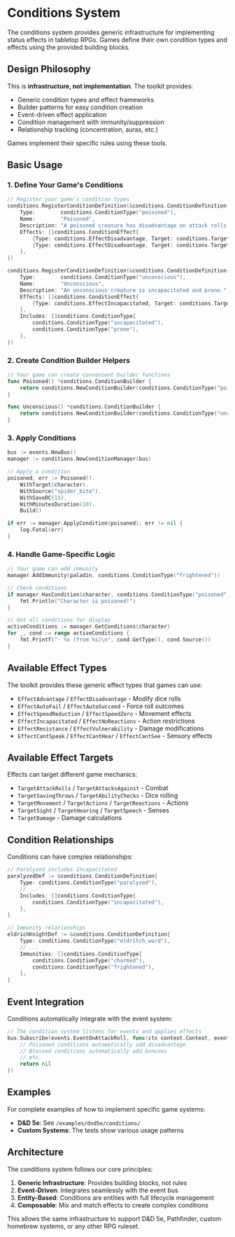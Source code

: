 # Conditions System

The conditions system provides generic infrastructure for implementing status effects in tabletop RPGs. Games define their own condition types and effects using the provided building blocks.

## Design Philosophy

This is **infrastructure, not implementation**. The toolkit provides:
- Generic condition types and effect frameworks
- Builder patterns for easy condition creation
- Event-driven effect application
- Condition management with immunity/suppression
- Relationship tracking (concentration, auras, etc.)

Games implement their specific rules using these tools.

## Basic Usage

### 1. Define Your Game's Conditions

```go
// Register your game's condition types
conditions.RegisterConditionDefinition(&conditions.ConditionDefinition{
    Type:        conditions.ConditionType("poisoned"),
    Name:        "Poisoned",
    Description: "A poisoned creature has disadvantage on attack rolls and ability checks.",
    Effects: []conditions.ConditionEffect{
        {Type: conditions.EffectDisadvantage, Target: conditions.TargetAttackRolls},
        {Type: conditions.EffectDisadvantage, Target: conditions.TargetAbilityChecks},
    },
})

conditions.RegisterConditionDefinition(&conditions.ConditionDefinition{
    Type:        conditions.ConditionType("unconscious"),
    Name:        "Unconscious", 
    Description: "An unconscious creature is incapacitated and prone.",
    Effects: []conditions.ConditionEffect{
        {Type: conditions.EffectIncapacitated, Target: conditions.TargetActions},
    },
    Includes: []conditions.ConditionType{
        conditions.ConditionType("incapacitated"),
        conditions.ConditionType("prone"),
    },
})
```

### 2. Create Condition Builder Helpers

```go
// Your game can create convenient builder functions
func Poisoned() *conditions.ConditionBuilder {
    return conditions.NewConditionBuilder(conditions.ConditionType("poisoned"))
}

func Unconscious() *conditions.ConditionBuilder {
    return conditions.NewConditionBuilder(conditions.ConditionType("unconscious"))
}
```

### 3. Apply Conditions

```go
bus := events.NewBus()
manager := conditions.NewConditionManager(bus)

// Apply a condition
poisoned, err := Poisoned().
    WithTarget(character).
    WithSource("spider_bite").
    WithSaveDC(13).
    WithMinutesDuration(10).
    Build()

if err := manager.ApplyCondition(poisoned); err != nil {
    log.Fatal(err)
}
```

### 4. Handle Game-Specific Logic

```go
// Your game can add immunity
manager.AddImmunity(paladin, conditions.ConditionType("frightened"))

// Check conditions
if manager.HasCondition(character, conditions.ConditionType("poisoned")) {
    fmt.Println("Character is poisoned!")
}

// Get all conditions for display
activeConditions := manager.GetConditions(character)
for _, cond := range activeConditions {
    fmt.Printf("- %s (from %s)\n", cond.GetType(), cond.Source())
}
```

## Available Effect Types

The toolkit provides these generic effect types that games can use:

- `EffectAdvantage` / `EffectDisadvantage` - Modify dice rolls
- `EffectAutoFail` / `EffectAutoSucceed` - Force roll outcomes
- `EffectSpeedReduction` / `EffectSpeedZero` - Movement effects
- `EffectIncapacitated` / `EffectNoReactions` - Action restrictions
- `EffectResistance` / `EffectVulnerability` - Damage modifications
- `EffectCantSpeak` / `EffectCantHear` / `EffectCantSee` - Sensory effects

## Available Effect Targets

Effects can target different game mechanics:

- `TargetAttackRolls` / `TargetAttacksAgainst` - Combat
- `TargetSavingThrows` / `TargetAbilityChecks` - Dice rolling
- `TargetMovement` / `TargetActions` / `TargetReactions` - Actions
- `TargetSight` / `TargetHearing` / `TargetSpeech` - Senses
- `TargetDamage` - Damage calculations

## Condition Relationships

Conditions can have complex relationships:

```go
// Paralyzed includes Incapacitated
paralyzedDef := &conditions.ConditionDefinition{
    Type: conditions.ConditionType("paralyzed"),
    // ...
    Includes: []conditions.ConditionType{
        conditions.ConditionType("incapacitated"),
    },
}

// Immunity relationships
eldrichKnightDef := &conditions.ConditionDefinition{
    Type: conditions.ConditionType("eldritch_ward"),
    // ...
    Immunities: []conditions.ConditionType{
        conditions.ConditionType("charmed"),
        conditions.ConditionType("frightened"),
    },
}
```

## Event Integration

Conditions automatically integrate with the event system:

```go
// The condition system listens for events and applies effects
bus.Subscribe(events.EventOnAttackRoll, func(ctx context.Context, event events.Event) error {
    // Poisoned conditions automatically add disadvantage
    // Blessed conditions automatically add bonuses
    // etc.
    return nil
})
```

## Examples

For complete examples of how to implement specific game systems:

- **D&D 5e**: See `/examples/dnd5e/conditions/`
- **Custom Systems**: The tests show various usage patterns

## Architecture

The conditions system follows our core principles:

1. **Generic Infrastructure**: Provides building blocks, not rules
2. **Event-Driven**: Integrates seamlessly with the event bus
3. **Entity-Based**: Conditions are entities with full lifecycle management
4. **Composable**: Mix and match effects to create complex conditions

This allows the same infrastructure to support D&D 5e, Pathfinder, custom homebrew systems, or any other RPG ruleset.